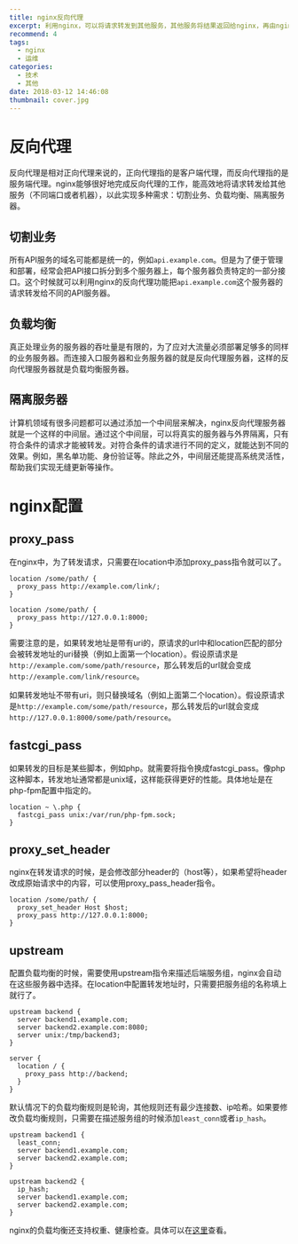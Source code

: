 ```yaml
---
title: nginx反向代理
excerpt: 利用nginx，可以将请求转发到其他服务，其他服务将结果返回给nginx，再由nginx返回给请求者。这个过程就叫做反向代理。
recommend: 4
tags:
  - nginx
  - 运维
categories:
  - 技术
  - 其他
date: 2018-03-12 14:46:08
thumbnail: cover.jpg
---
```

# 反向代理

反向代理是相对正向代理来说的，正向代理指的是客户端代理，而反向代理指的是服务端代理。nginx能够很好地完成反向代理的工作，能高效地将请求转发给其他服务（不同端口或者机器），以此实现多种需求：切割业务、负载均衡、隔离服务器。

## 切割业务

所有API服务的域名可能都是统一的，例如`api.example.com`。但是为了便于管理和部署，经常会把API接口拆分到多个服务器上，每个服务器负责特定的一部分接口。这个时候就可以利用nginx的反向代理功能把`api.example.com`这个服务器的请求转发给不同的API服务器。

## 负载均衡

真正处理业务的服务器的吞吐量是有限的，为了应对大流量必须部署足够多的同样的业务服务器。而连接入口服务器和业务服务器的就是反向代理服务器，这样的反向代理服务器就是负载均衡服务器。

## 隔离服务器

计算机领域有很多问题都可以通过添加一个中间层来解决，nginx反向代理服务器就是一个这样的中间层。通过这个中间层，可以将真实的服务器与外界隔离，只有符合条件的请求才能被转发。对符合条件的请求进行不同的定义，就能达到不同的效果。例如，黑名单功能、身份验证等。除此之外，中间层还能提高系统灵活性，帮助我们实现无缝更新等操作。

# nginx配置

## proxy_pass

在nginx中，为了转发请求，只需要在location中添加proxy_pass指令就可以了。

```
location /some/path/ {
  proxy_pass http://example.com/link/;
}

location /some/path/ {
  proxy_pass http://127.0.0.1:8000;
}
```

需要注意的是，如果转发地址是带有uri的，原请求的url中和location匹配的部分会被转发地址的uri替换（例如上面第一个location）。假设原请求是`http://example.com/some/path/resource`，那么转发后的url就会变成`http://example.com/link/resource`。

如果转发地址不带有uri，则只替换域名（例如上面第二个location）。假设原请求是`http://example.com/some/path/resource`，那么转发后的url就会变成`http://127.0.0.1:8000/some/path/resource`。

## fastcgi_pass

如果转发的目标是某些脚本，例如php。就需要将指令换成fastcgi_pass。像php这种脚本，转发地址通常都是unix域，这样能获得更好的性能。具体地址是在php-fpm配置中指定的。

```
location ~ \.php {
  fastcgi_pass unix:/var/run/php-fpm.sock;
}
```

## proxy_set_header

nginx在转发请求的时候，是会修改部分header的（host等），如果希望将header改成原始请求中的内容，可以使用proxy_pass_header指令。

```
location /some/path/ {
  proxy_set_header Host $host;
  proxy_pass http://127.0.0.1:8000;
}
```

## upstream

配置负载均衡的时候，需要使用upstream指令来描述后端服务组，nginx会自动在这些服务器中选择。在location中配置转发地址时，只需要把服务组的名称填上就行了。

```
upstream backend {
  server backend1.example.com;
  server backend2.example.com:8080;
  server unix:/tmp/backend3;
}

server {
  location / {
    proxy_pass http://backend;
  }
}
```

默认情况下的负载均衡规则是轮询，其他规则还有最少连接数、ip哈希。如果要修改负载均衡规则，只需要在描述服务组的时候添加`least_conn`或者`ip_hash`。

```
upstream backend1 {
  least_conn;
  server backend1.example.com;
  server backend2.example.com;
}

upstream backend2 {
  ip_hash;
  server backend1.example.com;
  server backend2.example.com;
}
```

nginx的负载均衡还支持权重、健康检查。具体可以在[这里](http://nginx.org/en/docs/http/load_balancing.html)查看。
